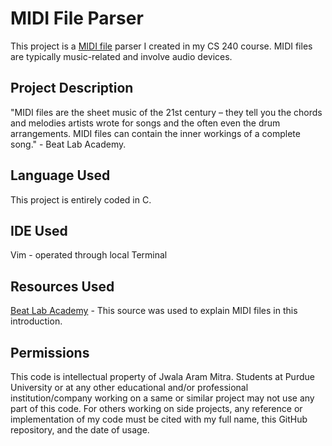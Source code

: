 # MIDI File Parser
This project is a [MIDI file](https://wiki.ccarh.org/wiki/MIDI_file_parsing_homework) parser I created in my CS 240 course. MIDI files are typically music-related and involve audio devices.

## Project Description
"MIDI files are the sheet music of the 21st century – they tell you the chords and melodies artists wrote for songs and the often even the drum arrangements. MIDI files can contain the inner workings of a complete song." - Beat Lab Academy.

## Language Used
This project is entirely coded in C.

## IDE Used
Vim - operated through local Terminal

## Resources Used
[Beat Lab Academy](https://beatlabacademy.com/free-midi/) - This source was used to explain MIDI files in this introduction.

## Permissions
This code is intellectual property of Jwala Aram Mitra. Students at Purdue University or at any other educational and/or professional institution/company working on a same or similar project may not use any part of this code. For others working on side projects, any reference or implementation of my code must be cited with my full name, this GitHub repository, and the date of usage.

